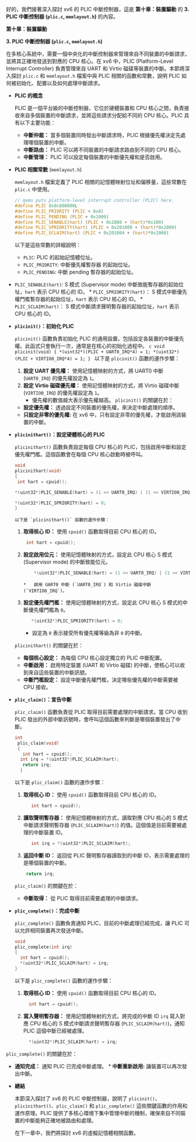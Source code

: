 好的，我們接著深入探討 xv6 的 PLIC 中斷控制器，這是 **第十章：裝置驅動** 的 **3. PLIC 中斷控制器 (`plic.c`, `memlayout.h`)** 的內容。

**第十章：裝置驅動**

**3. PLIC 中斷控制器 (`plic.c`, `memlayout.h`)**

在多核心系統中，需要一個中央化的中斷控制器來管理來自不同裝置的中斷請求，並將其正確地發送到對應的 CPU 核心。在 xv6 中，PLIC (Platform-Level Interrupt Controller) 負責管理來自 UART 和 Virtio 磁碟等裝置的中斷。本節將深入探討 `plic.c` 和 `memlayout.h` 檔案中與 PLIC 相關的函數和常數，說明 PLIC 如何被初始化、配置以及如何處理中斷請求。

*   **PLIC 的概念**

    PLIC 是一個平台級的中斷控制器，它位於硬體裝置和 CPU 核心之間，負責接收來自多個裝置的中斷請求，並將這些請求分配給不同的 CPU 核心。PLIC 具有以下主要功能：

    *   **中斷仲裁：**  當多個裝置同時發出中斷請求時，PLIC 根據優先權決定先處理哪個裝置的中斷。
    *  **中斷路由：** PLIC 可以將不同裝置的中斷請求路由到不同的 CPU 核心。
    *   **中斷管理：** PLIC 可以設定每個裝置的中斷優先權和是否啟用。

*   **PLIC 相關常數** (`memlayout.h`)

    `memlayout.h` 檔案定義了 PLIC 相關的記憶體映射位址和偏移量，這些常數在 `plic.c` 中使用。

    ```c
    // qemu puts platform-level interrupt controller (PLIC) here.
    #define PLIC 0x0c000000L
    #define PLIC_PRIORITY (PLIC + 0x0)
    #define PLIC_PENDING (PLIC + 0x1000)
    #define PLIC_SENABLE(hart) (PLIC + 0x2080 + (hart)*0x100)
    #define PLIC_SPRIORITY(hart) (PLIC + 0x201000 + (hart)*0x2000)
    #define PLIC_SCLAIM(hart) (PLIC + 0x201004 + (hart)*0x2000)
    ```
    以下是這些常數的詳細說明：

    *   `PLIC`:  PLIC 的起始記憶體位址。
    *  `PLIC_PRIORITY`: 中斷優先權暫存器 的起始位址。
    * `PLIC_PENDING`: 中斷 pending 暫存器的起始位址。
   *  `PLIC_SENABLE(hart)`: S 模式 (Supervisor mode) 中斷致能暫存器的起始位址，`hart` 表示 CPU 核心的 ID。
    *   `PLIC_SPRIORITY(hart)`： S 模式中斷優先權門檻暫存器的起始位址，`hart` 表示 CPU 核心的 ID。
    *   `PLIC_SCLAIM(hart)`： S 模式中斷請求聲明暫存器的起始位址，`hart` 表示 CPU 核心的 ID。

*   **`plicinit()`：初始化 PLIC**

    `plicinit()` 函數負責初始化 PLIC 的通用設置，包括設定各裝置的中斷優先權。此函式只會執行一次，通常是在核心的初始化過程中。
        ```c
        void
        plicinit(void)
        {
          *(uint32*)(PLIC + UART0_IRQ*4) = 1;
          *(uint32*)(PLIC + VIRTIO0_IRQ*4) = 1;
        }
        ```
        以下是 `plicinit()` 函數的運作步驟：

    1.  **設定 UART 優先權：** 使用記憶體映射的方式，將 UART0 中斷 (`UART0_IRQ`) 的優先權設定為 `1`。
    2.  **設定 Virtio 磁碟優先權：** 使用記憶體映射的方式，將 Virtio 磁碟中斷 (`VIRTIO0_IRQ`) 的優先權設定為 `1`。
        *  優先權的數值越大表示優先權越高。
     `plicinit()` 的關鍵在於：
    *  **設定優先權：** 透過設定不同裝置的優先權，來決定中斷處理的順序。
    * **只設定非零的優先權:** 在 xv6 中，只有設定非零的優先權，才能啟用該裝置的中斷。

*   **`plicinithart()`：設定硬體核心的 PLIC**

    `plicinithart()` 函數負責設定每個 CPU 核心的 PLIC，包括啟用中斷和設定優先權門檻。這個函數會在每個 CPU 核心啟動時被呼叫。
       ```c
       void
       plicinithart(void)
       {
        int hart = cpuid();

       *(uint32*)PLIC_SENABLE(hart) = (1 << UART0_IRQ) | (1 << VIRTIO0_IRQ);

       *(uint32*)PLIC_SPRIORITY(hart) = 0;
       }
       ```
        以下是 `plicinithart()` 函數的運作步驟：

    1.  **取得核心 ID：** 使用 `cpuid()` 函數取得目前 CPU 核心的 ID。
        ```c
         int hart = cpuid();
        ```
    2.  **設定啟用位元：** 使用記憶體映射的方式，設定此 CPU 核心 S 模式 (Supervisor mode) 的中斷致能位元。
         ```c
             *(uint32*)PLIC_SENABLE(hart) = (1 << UART0_IRQ) | (1 << VIRTIO0_IRQ);
          ```
            *   啟用 UART0 中斷 (`UART0_IRQ`) 和 Virtio 磁碟中斷 (`VIRTIO0_IRQ`)。
    3.  **設定優先權門檻：** 使用記憶體映射的方式，設定此 CPU 核心 S 模式的中斷優先權門檻為 `0`。
        ```c
           *(uint32*)PLIC_SPRIORITY(hart) = 0;
        ```
          *   設定為 `0` 表示接受所有優先權等級為非 `0` 的中斷。

    `plicinithart()` 的關鍵在於：

    *   **每個核心設定：** 為每個 CPU 核心設定獨立的 PLIC 中斷配置。
    *   **中斷啟用：** 啟用特定裝置 (UART 和 Virtio 磁碟) 的中斷，使核心可以收到來自這些裝置的中斷訊號。
    *   **中斷門檻設定：** 設定中斷優先權門檻，決定哪些優先權的中斷需要被 CPU 接收。

*   **`plic_claim()`：宣告中斷**

    `plic_claim()` 函數負責從 PLIC 取得目前需要處理的中斷請求。當 CPU 收到 PLIC 發出的外部中斷訊號時，會呼叫這個函數來判斷是哪個裝置發出了中斷。
      ```c
      int
       plic_claim(void)
       {
         int hart = cpuid();
        int irq = *(uint32*)PLIC_SCLAIM(hart);
         return irq;
        }
      ```
      以下是 `plic_claim()` 函數的運作步驟：

    1.  **取得核心 ID：** 使用 `cpuid()` 函數取得目前 CPU 核心的 ID。
          ```c
             int hart = cpuid();
          ```
    2.  **讀取聲明暫存器：**  使用記憶體映射的方式，讀取對應 CPU 核心的 S 模式中斷請求聲明暫存器 (`PLIC_SCLAIM(hart)`) 的值。這個值是目前需要被處理的中斷裝置 ID。
         ```c
            int irq = *(uint32*)PLIC_SCLAIM(hart);
          ```
    3.  **返回中斷 ID：** 返回從 PLIC 聲明暫存器讀取到的中斷 ID，表示需要處理的是哪個裝置的中斷。
          ```c
           return irq;
         ```
     `plic_claim()` 的關鍵在於：
    *  **中斷取得：** 從 PLIC 取得目前需要處理的中斷請求。

*   **`plic_complete()`：完成中斷**

    `plic_complete()` 函數負責通知 PLIC，目前的中斷處理已經完成，讓 PLIC 可以允許相同裝置再次發送中斷。

    ```c
    void
    plic_complete(int irq)
    {
      int hart = cpuid();
      *(uint32*)PLIC_SCLAIM(hart) = irq;
    }
    ```
    以下是 `plic_complete()` 函數的運作步驟：

    1.  **取得核心 ID：** 使用 `cpuid()` 函數取得目前 CPU 核心的 ID。
        ```c
          int hart = cpuid();
        ```
    2.  **寫入聲明暫存器：**  使用記憶體映射的方式，將完成的中斷 ID `irq` 寫入對應 CPU 核心的 S 模式中斷請求聲明暫存器 (`PLIC_SCLAIM(hart)`)，通知 PLIC 這個中斷已經被處理。
        ```c
          *(uint32*)PLIC_SCLAIM(hart) = irq;
        ```
   `plic_complete()` 的關鍵在於：
   *   **通知完成：**  通知 PLIC 已完成中斷處理。
    * **中斷重新啟用:**  讓裝置可以再次發出中斷。

*   **總結**

    本節深入探討了 xv6 的 PLIC 中斷控制器，說明了 `plicinit()`、`plicinithart()`、`plic_claim()` 和 `plic_complete()` 這些關鍵函數的作用和運作原理。PLIC 提供了多核心環境下集中管理中斷的機制，確保來自不同裝置的中斷能夠正確地被路由和處理。

    在下一章中，我們將探討 xv6 的虛擬記憶體相關函數。
